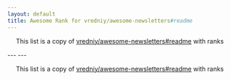 ```yaml
---
layout: default
title: Awesome Rank for vredniy/awesome-newsletters#readme
---
```


<p align="center">
	This list is a copy of <a href="https://github.com/vredniy/awesome-newsletters#readme">vredniy/awesome-newsletters#readme</a> with ranks
</p>
---
---
<p align="center">
	This list is a copy of <a href="https://github.com/vredniy/awesome-newsletters#readme">vredniy/awesome-newsletters#readme</a> with ranks
</p>
